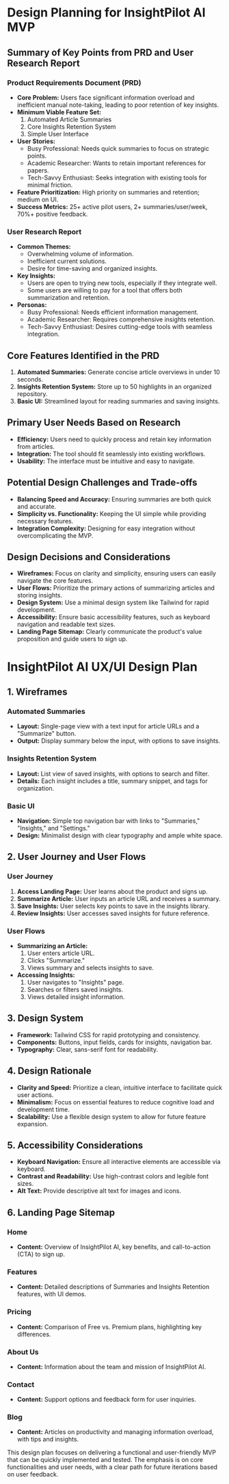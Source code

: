 # Design Planning for InsightPilot AI MVP

## Summary of Key Points from PRD and User Research Report

### Product Requirements Document (PRD)
- **Core Problem:** Users face significant information overload and inefficient manual note-taking, leading to poor retention of key insights.
- **Minimum Viable Feature Set:**
  1. Automated Article Summaries
  2. Core Insights Retention System
  3. Simple User Interface
- **User Stories:**
  - Busy Professional: Needs quick summaries to focus on strategic points.
  - Academic Researcher: Wants to retain important references for papers.
  - Tech-Savvy Enthusiast: Seeks integration with existing tools for minimal friction.
- **Feature Prioritization:** High priority on summaries and retention; medium on UI.
- **Success Metrics:** 25+ active pilot users, 2+ summaries/user/week, 70%+ positive feedback.

### User Research Report
- **Common Themes:**
  - Overwhelming volume of information.
  - Inefficient current solutions.
  - Desire for time-saving and organized insights.
- **Key Insights:**
  - Users are open to trying new tools, especially if they integrate well.
  - Some users are willing to pay for a tool that offers both summarization and retention.
- **Personas:**
  - Busy Professional: Needs efficient information management.
  - Academic Researcher: Requires comprehensive insights retention.
  - Tech-Savvy Enthusiast: Desires cutting-edge tools with seamless integration.

## Core Features Identified in the PRD
1. **Automated Summaries:** Generate concise article overviews in under 10 seconds.
2. **Insights Retention System:** Store up to 50 highlights in an organized repository.
3. **Basic UI:** Streamlined layout for reading summaries and saving insights.

## Primary User Needs Based on Research
- **Efficiency:** Users need to quickly process and retain key information from articles.
- **Integration:** The tool should fit seamlessly into existing workflows.
- **Usability:** The interface must be intuitive and easy to navigate.

## Potential Design Challenges and Trade-offs
- **Balancing Speed and Accuracy:** Ensuring summaries are both quick and accurate.
- **Simplicity vs. Functionality:** Keeping the UI simple while providing necessary features.
- **Integration Complexity:** Designing for easy integration without overcomplicating the MVP.

## Design Decisions and Considerations
- **Wireframes:** Focus on clarity and simplicity, ensuring users can easily navigate the core features.
- **User Flows:** Prioritize the primary actions of summarizing articles and storing insights.
- **Design System:** Use a minimal design system like Tailwind for rapid development.
- **Accessibility:** Ensure basic accessibility features, such as keyboard navigation and readable text sizes.
- **Landing Page Sitemap:** Clearly communicate the product's value proposition and guide users to sign up.


# InsightPilot AI UX/UI Design Plan

## 1. Wireframes

### Automated Summaries
- **Layout:** Single-page view with a text input for article URLs and a "Summarize" button.
- **Output:** Display summary below the input, with options to save insights.

### Insights Retention System
- **Layout:** List view of saved insights, with options to search and filter.
- **Details:** Each insight includes a title, summary snippet, and tags for organization.

### Basic UI
- **Navigation:** Simple top navigation bar with links to "Summaries," "Insights," and "Settings."
- **Design:** Minimalist design with clear typography and ample white space.

## 2. User Journey and User Flows

### User Journey
1. **Access Landing Page:** User learns about the product and signs up.
2. **Summarize Article:** User inputs an article URL and receives a summary.
3. **Save Insights:** User selects key points to save in the insights library.
4. **Review Insights:** User accesses saved insights for future reference.

### User Flows
- **Summarizing an Article:**
  1. User enters article URL.
  2. Clicks "Summarize."
  3. Views summary and selects insights to save.
- **Accessing Insights:**
  1. User navigates to "Insights" page.
  2. Searches or filters saved insights.
  3. Views detailed insight information.

## 3. Design System

- **Framework:** Tailwind CSS for rapid prototyping and consistency.
- **Components:** Buttons, input fields, cards for insights, navigation bar.
- **Typography:** Clear, sans-serif font for readability.

## 4. Design Rationale

- **Clarity and Speed:** Prioritize a clean, intuitive interface to facilitate quick user actions.
- **Minimalism:** Focus on essential features to reduce cognitive load and development time.
- **Scalability:** Use a flexible design system to allow for future feature expansion.

## 5. Accessibility Considerations

- **Keyboard Navigation:** Ensure all interactive elements are accessible via keyboard.
- **Contrast and Readability:** Use high-contrast colors and legible font sizes.
- **Alt Text:** Provide descriptive alt text for images and icons.

## 6. Landing Page Sitemap

### Home
- **Content:** Overview of InsightPilot AI, key benefits, and call-to-action (CTA) to sign up.

### Features
- **Content:** Detailed descriptions of Summaries and Insights Retention features, with UI demos.

### Pricing
- **Content:** Comparison of Free vs. Premium plans, highlighting key differences.

### About Us
- **Content:** Information about the team and mission of InsightPilot AI.

### Contact
- **Content:** Support options and feedback form for user inquiries.

### Blog
- **Content:** Articles on productivity and managing information overload, with tips and insights.

This design plan focuses on delivering a functional and user-friendly MVP that can be quickly implemented and tested. The emphasis is on core functionalities and user needs, with a clear path for future iterations based on user feedback.
